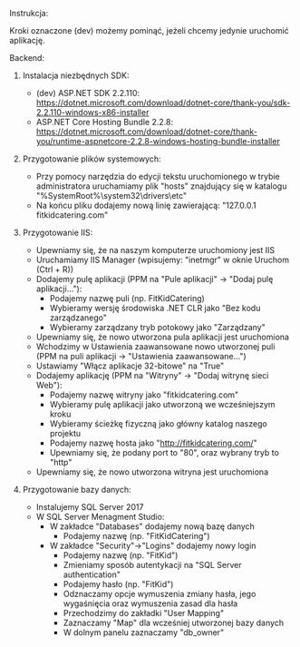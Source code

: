 Instrukcja:

Kroki oznaczone (dev) możemy pominąć, jeżeli chcemy jedynie uruchomić aplikację.

Backend:
1. Instalacja niezbędnych SDK:
	- (dev) ASP.NET SDK 2.2.110: https://dotnet.microsoft.com/download/dotnet-core/thank-you/sdk-2.2.110-windows-x86-installer
	- ASP.NET Core Hosting Bundle 2.2.8: https://dotnet.microsoft.com/download/dotnet-core/thank-you/runtime-aspnetcore-2.2.8-windows-hosting-bundle-installer
	
2. Przygotowanie plików systemowych:
	- Przy pomocy narzędzia do edycji tekstu uruchomionego w trybie administratora uruchamiamy plik "hosts" znajdujący się w katalogu "%SystemRoot%\system32\drivers\etc"
	- Na końcu pliku dodajemy nową linię zawierającą: "127.0.0.1 fitkidcatering.com"
	
3. Przygotowanie IIS:
	- Upewniamy się, że na naszym komputerze uruchomiony jest IIS
	- Uruchamiamy IIS Manager (wpisujemy: "inetmgr" w oknie Uruchom (Ctrl + R))
	- Dodajemy pulę aplikacji (PPM na "Pule aplikacji" -> "Dodaj pulę aplikacji..."):
		- Podajemy nazwę puli (np. FitKidCatering)
		- Wybieramy wersję środowiska .NET CLR jako "Bez kodu zarządzanego"
		- Wybieramy zarządzany tryb potokowy jako "Zarządzany"
	- Upewniamy się, że nowo utworzona pula aplikacji jest uruchomiona
	- Wchodzimy w Ustawienia zaawansowane nowo utworzonej puli (PPM na puli aplikacji -> "Ustawienia zaawansowane...")
	- Ustawiamy "Włącz aplikacje 32-bitowe" na "True"
	- Dodajemy aplikację (PPM na "Witryny" -> "Dodaj witrynę sieci Web"):
		- Podajemy nazwę witryny jako "fitkidcatering.com"
		- Wybieramy pulę aplikacji jako utworzoną we wcześniejszym kroku
		- Wybieramy ścieżkę fizyczną jako główny katalog naszego projektu
		- Podajemy nazwę hosta jako "http://fitkidcatering.com/"
		- Upewniamy się, że podany port to "80", oraz wybrany tryb to "http"
	- Upewniamy się, że nowo utworzona witryna jest uruchomiona
	
4. Przygotowanie bazy danych:
	- Instalujemy SQL Server 2017
	- W SQL Server Menagment Studio:
		- W zakładce "Databases" dodajemy nową bazę danych
			- Podajemy nazwę (np. "FitKidCatering")
		- W zakładce "Security"->"Logins" dodajemy nowy login
			- Podajemy nazwę (np. "FitKid")
			- Zmieniamy sposób autentykacji na "SQL Server authentication"
			- Podajemy hasło (np. "FitKid")
			- Odznaczamy opcje wymuszenia zmiany hasła, jego wygaśnięcia oraz wymuszenia zasad dla hasła
			- Przechodzimy do zakładki "User Mapping"
			- Zaznaczamy "Map" dla wcześniej utworzonej bazy danych
			- W dolnym panelu zaznaczamy "db_owner"
